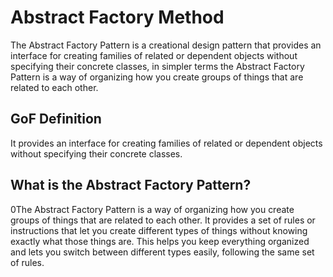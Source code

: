 # Abstract Factory Method

The Abstract Factory Pattern is a creational design pattern that provides an interface for creating families of related or dependent objects without specifying their concrete classes, in simpler terms the Abstract Factory Pattern is a way of organizing how you create groups of things that are related to each other.

## GoF Definition
It provides an interface for creating families of related or dependent objects without
specifying their concrete classes.

## What is the Abstract Factory Pattern?
0The Abstract Factory Pattern is a way of organizing how you create groups of things that are related to each other. It provides a set of rules or instructions that let you create different types of things without knowing exactly what those things are. This helps you keep everything organized and lets you switch between different types easily, following the same set of rules.